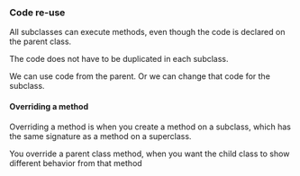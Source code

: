 
### Code re-use ###

All subclasses can execute methods, even though the code is declared on the parent class.

The code does not have to be duplicated in each subclass.

We can use code from the parent. Or we can change that code for the subclass.


#### Overriding a method

Overriding a method is when you create a method on a subclass, which has the same signature as a method on a superclass.

You override a parent class method, when you want the child class to show different behavior from that method